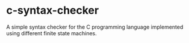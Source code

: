 # c-syntax-checker
A simple syntax checker for the C programming language implemented using different finite state machines.
